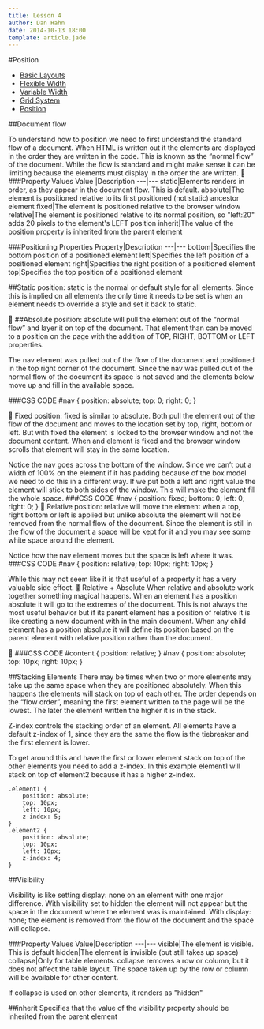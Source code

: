 ```yaml
---
title: Lesson 4
author: Dan Hahn
date: 2014-10-13 18:00
template: article.jade
---
```


#Position

* [Basic Layouts]()
* [Flexible Width](flexable.html)
* [Variable Width](varable.html)
* [Grid System](grid.html)
* [Position](position.html)

##Document flow

To understand how to position we need to first understand the standard flow of a document.  When HTML is written out it the elements are displayed in the order they are written in the code.  This is known as the “normal flow” of the document.  While the flow is standard and might make sense it can be limiting because the elements must display in the order the are written.

###Property Values
Value  |Description
---|---
static|Elements renders in order, as they appear in the document flow. This is default.
absolute|The element is positioned relative to its first positioned (not static) ancestor element
fixed|The element is positioned relative to the browser window
relative|The element is positioned relative to its normal position, so "left:20" adds 20 pixels to the element's LEFT position
inherit|The value of the position property is inherited from the parent element

###Positioning Properties
Property|Description
---|---
bottom|Specifies the bottom position of a positioned element
left|Specifies the left position of a positioned element
right|Specifies the right position of a positioned element
top|Specifies the top position of a positioned element

##Static
position: static is the normal or default style for all elements.  Since this is implied on all elements the only time it needs to be set is when an element needs to override a style and set it back to static.


##Absolute
position: absolute will pull the element out of the “normal flow” and layer it on top of the document.  That element than can be moved to a position on the page with the addition of TOP, RIGHT, BOTTOM or LEFT properties.


The nav element was pulled out of the flow of the document and positioned in the top right corner of the document.  Since the nav was pulled out of the normal flow of the document its space is not saved and the elements below move up and fill in the available space.

###CSS CODE
	#nav {
		position: absolute;
		top: 0;
		right: 0;
	}


Fixed
position: fixed is similar to absolute.  Both pull the element out of the flow of the document and moves to the location set by top, right, bottom or left.  But with fixed the element is locked to the browser window and not the document content.  When and element is fixed and the browser window scrolls that element will stay in the same location.  


Notice the nav goes across the bottom of the window.  Since we can’t put a width of 100% on the element if it has padding because of the box model we need to do this in a different way.  If we put both a left and right value the element will stick to both sides of the window. This will make the element fill the whole space.
###CSS CODE
	#nav {
		position: fixed;
		bottom: 0;
		left: 0;
		right: 0;
	}

Relative 
position: relative will move the element when a top, right bottom or left is applied but unlike absolute the element will not be removed from the normal flow of the document.  Since the element is still in the flow of the document a space will be kept for it and you may see some white space around the element. 


Notice how the nav element moves but the space is left where it was.  
###CSS CODE
	#nav {
		position: relative;
		top: 10px;
		right: 10px;
	}

While this may not seem like it is that useful of a property it has a very valuable side effect.

Relative + Absolute
When relative and absolute work together something magical happens.  When an element has a position absolute it will go to the extremes of the document.  This is not always the most useful behavior but if its parent element has a position of relative it is like creating a new document with in the main document. When any child element has a position absolute it will define its position based on the parent element with relative position rather than the document. 



###CSS CODE
	#content {
		position: relative;
	}
	#nav {
		position: absolute;
		top: 10px;
		right: 10px;
	}

##Stacking Elements
There may be times when two or more elements may take up the same space when they are positioned absolutely.  When this happens the elements will stack on top of each other.  The order depends on the “flow order”, meaning the first element written to the page will be the lowest.  The later the element written the higher it is in the stack.

Z-index controls the stacking order of an element. All elements have a default z-index of 1, since they are the same the flow is the tiebreaker and the first element is lower.

To get around this and have the first or lower element stack on top of the other elements you need to add a z-index. In this example element1 will stack on top of element2 because it has a higher z-index.

	.element1 {
		position: absolute;
		top: 10px;
		left: 10px;
		z-index: 5;
	}
	.element2 {
		position: absolute;
		top: 10px;
		left: 10px;
		z-index: 4;
	}

##Visibility

Visibility is like setting display: none on an element with one major difference. With visibility set to hidden the element will not appear but the space in the document where the element was is maintained. With display: none; the element is removed from the flow of the document and the space will collapse.

###Property Values
Value|Description
---|---
visible|The element is visible. This is default
hidden|The element is invisible (but still takes up space)
collapse|Only for table elements. collapse removes a row or column, but it does not affect the table layout. The space taken up by the row or column will be available for other content.

If collapse is used on other elements, it renders as "hidden"

##inherit
Specifies that the value of the visibility property should be inherited from the parent element

